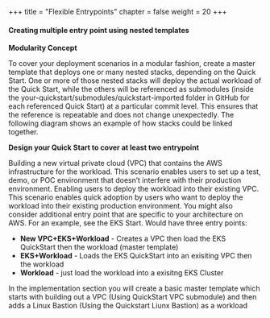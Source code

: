 +++
title = "Flexible Entrypoints"
chapter = false
weight = 20
+++

#### Creating multiple entry point using nested templates

**Modularity Concept**

To cover your deployment scenarios in a modular fashion, create a master template that deploys one or many nested stacks, depending on the Quick Start. One or more of those nested stacks will deploy the actual workload of the Quick Start, while the others will be referenced as submodules (inside the your-quickstart/submodules/quickstart-imported folder in GitHub for each referenced Quick Start) at a particular commit level. This ensures that the reference is repeatable and does not change unexpectedly. The following diagram shows an example of how stacks could be linked together.


**Design your Quick Start to cover at least two entrypoint**

Building a new virtual private cloud (VPC) that contains the AWS infrastructure for the workload. This scenario enables users to set up a test, demo, or POC environment that doesn’t interfere with their production environment.
Enabling users to deploy the workload into their existing VPC. This scenario enables quick adoption by users who want to deploy the workload into their existing production environment.
You might also consider additional entry point that are specific to your architecture on AWS. For an example, see the EKS Start. Would have three entry points:

- **New VPC+EKS+Workload** - Creates a VPC then load the EKS QuickStart then the workload (master template)
- **EKS+Workload** - Loads the EKS QuickStart into an exisiting VPC then the workload 
- **Workload** - just load the workload into a exisitng EKS Cluster

In the implementation section you will create a basic master template which starts with building out a VPC (Using QuickStart VPC submodule) and then adds a Linux Bastion (Using the Quickstart Liunx Bastion) as a workload 
